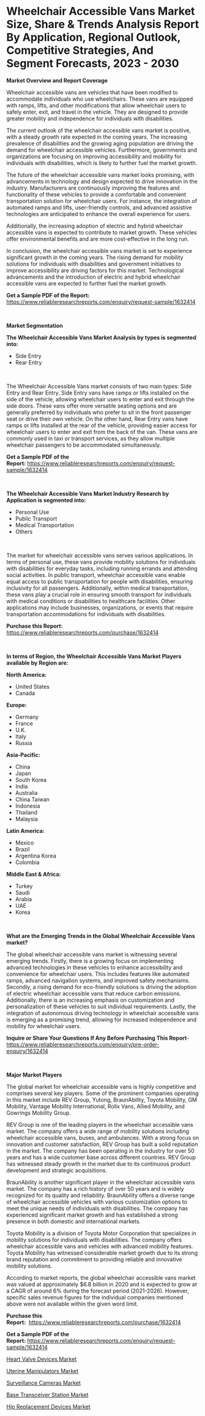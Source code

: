 <p><h1>Wheelchair Accessible Vans Market Size, Share & Trends Analysis Report By Application, Regional Outlook, Competitive Strategies, And Segment Forecasts, 2023 - 2030</h1></p><p><strong>Market Overview and Report Coverage</strong></p>
<p><p>Wheelchair accessible vans are vehicles that have been modified to accommodate individuals who use wheelchairs. These vans are equipped with ramps, lifts, and other modifications that allow wheelchair users to safely enter, exit, and travel in the vehicle. They are designed to provide greater mobility and independence for individuals with disabilities.</p><p>The current outlook of the wheelchair accessible vans market is positive, with a steady growth rate expected in the coming years. The increasing prevalence of disabilities and the growing aging population are driving the demand for wheelchair accessible vehicles. Furthermore, governments and organizations are focusing on improving accessibility and mobility for individuals with disabilities, which is likely to further fuel the market growth.</p><p>The future of the wheelchair accessible vans market looks promising, with advancements in technology and design expected to drive innovation in the industry. Manufacturers are continuously improving the features and functionality of these vehicles to provide a comfortable and convenient transportation solution for wheelchair users. For instance, the integration of automated ramps and lifts, user-friendly controls, and advanced assistive technologies are anticipated to enhance the overall experience for users.</p><p>Additionally, the increasing adoption of electric and hybrid wheelchair accessible vans is expected to contribute to market growth. These vehicles offer environmental benefits and are more cost-effective in the long run.</p><p>In conclusion, the wheelchair accessible vans market is set to experience significant growth in the coming years. The rising demand for mobility solutions for individuals with disabilities and government initiatives to improve accessibility are driving factors for this market. Technological advancements and the introduction of electric and hybrid wheelchair accessible vans are expected to further fuel the market growth.</p></p>
<p><strong>Get a Sample PDF of the Report:</strong> <a href="https://www.reliableresearchreports.com/enquiry/request-sample/1632414">https://www.reliableresearchreports.com/enquiry/request-sample/1632414</a></p>
<p>&nbsp;</p>
<p><strong>Market Segmentation</strong></p>
<p><strong>The Wheelchair Accessible Vans Market Analysis by types is segmented into:</strong></p>
<p><ul><li>Side Entry</li><li>Rear Entry</li></ul></p>
<p>&nbsp;</p>
<p><p>The Wheelchair Accessible Vans market consists of two main types: Side Entry and Rear Entry. Side Entry vans have ramps or lifts installed on the side of the vehicle, allowing wheelchair users to enter and exit through the side doors. These vans offer more versatile seating options and are generally preferred by individuals who prefer to sit in the front passenger seat or drive their own vehicle. On the other hand, Rear Entry vans have ramps or lifts installed at the rear of the vehicle, providing easier access for wheelchair users to enter and exit from the back of the van. These vans are commonly used in taxi or transport services, as they allow multiple wheelchair passengers to be accommodated simultaneously.</p></p>
<p><strong>Get a Sample PDF of the Report:</strong>&nbsp;<a href="https://www.reliableresearchreports.com/enquiry/request-sample/1632414">https://www.reliableresearchreports.com/enquiry/request-sample/1632414</a></p>
<p>&nbsp;</p>
<p><strong>The Wheelchair Accessible Vans Market Industry Research by Application is segmented into:</strong></p>
<p><ul><li>Personal Use</li><li>Public Transport</li><li>Medical Transportation</li><li>Others</li></ul></p>
<p>&nbsp;</p>
<p><p>The market for wheelchair accessible vans serves various applications. In terms of personal use, these vans provide mobility solutions for individuals with disabilities for everyday tasks, including running errands and attending social activities. In public transport, wheelchair accessible vans enable equal access to public transportation for people with disabilities, ensuring inclusivity for all passengers. Additionally, within medical transportation, these vans play a crucial role in ensuring smooth transport for individuals with medical conditions or disabilities to healthcare facilities. Other applications may include businesses, organizations, or events that require transportation accommodations for individuals with disabilities.</p></p>
<p><strong>Purchase this Report:</strong>&nbsp; <a href="https://www.reliableresearchreports.com/purchase/1632414">https://www.reliableresearchreports.com/purchase/1632414</a></p>
<p>&nbsp;</p>
<p><strong>In terms of Region, the Wheelchair Accessible Vans Market Players available by Region are:</strong></p>
<p>
    <p> <strong> North America: </strong>
        <ul>
            <li>United States</li>
            <li>Canada</li>
        </ul>
        </p> 
    <p> <strong> Europe: </strong>
        <ul>
            <li>Germany</li>
            <li>France</li>
            <li>U.K.</li>
            <li>Italy</li>
            <li>Russia</li>
        </ul>
        </p> 
    <p> <strong> Asia-Pacific: </strong>
        <ul>
            <li>China</li>
            <li>Japan</li>
            <li>South Korea</li>
            <li>India</li>
            <li>Australia</li>
            <li>China Taiwan</li>
            <li>Indonesia</li>
            <li>Thailand</li>
            <li>Malaysia</li>
        </ul>
        </p> 
    <p> <strong> Latin America: </strong>
        <ul>
            <li>Mexico</li>
            <li>Brazil</li>
            <li>Argentina Korea</li>
            <li>Colombia</li>
        </ul>
        </p> 
    <p> <strong> Middle East & Africa: </strong>
        <ul>
            <li>Turkey</li>
            <li>Saudi</li>
            <li>Arabia</li>
            <li>UAE</li>
            <li>Korea</li>
        </ul>
    </p>
    </p>
<p>&nbsp;</p>
<p><strong>What are the Emerging Trends in the Global Wheelchair Accessible Vans market?</strong></p>
<p><p>The global wheelchair accessible vans market is witnessing several emerging trends. Firstly, there is a growing focus on implementing advanced technologies in these vehicles to enhance accessibility and convenience for wheelchair users. This includes features like automated ramps, advanced navigation systems, and improved safety mechanisms. Secondly, a rising demand for eco-friendly solutions is driving the adoption of electric wheelchair accessible vans that reduce carbon emissions. Additionally, there is an increasing emphasis on customization and personalization of these vehicles to suit individual requirements. Lastly, the integration of autonomous driving technology in wheelchair accessible vans is emerging as a promising trend, allowing for increased independence and mobility for wheelchair users.</p></p>
<p><strong>Inquire or Share Your Questions If Any Before Purchasing This Report</strong>- <a href="https://www.reliableresearchreports.com/enquiry/pre-order-enquiry/1632414">https://www.reliableresearchreports.com/enquiry/pre-order-enquiry/1632414</a></p>
<p>&nbsp;</p>
<p><strong>Major Market Players</strong></p>
<p><p>The global market for wheelchair accessible vans is highly competitive and comprises several key players. Some of the prominent companies operating in this market include REV Group, Yutong, BraunAbility, Toyota Mobility, GM Mobility, Vantage Mobility International, Rollx Vans, Allied Mobility, and Gowrings Mobility Group.</p><p>REV Group is one of the leading players in the wheelchair accessible vans market. The company offers a wide range of mobility solutions including wheelchair accessible vans, buses, and ambulances. With a strong focus on innovation and customer satisfaction, REV Group has built a solid reputation in the market. The company has been operating in the industry for over 50 years and has a wide customer base across different countries. REV Group has witnessed steady growth in the market due to its continuous product development and strategic acquisitions.</p><p>BraunAbility is another significant player in the wheelchair accessible vans market. The company has a rich history of over 50 years and is widely recognized for its quality and reliability. BraunAbility offers a diverse range of wheelchair accessible vehicles with various customization options to meet the unique needs of individuals with disabilities. The company has experienced significant market growth and has established a strong presence in both domestic and international markets.</p><p>Toyota Mobility is a division of Toyota Motor Corporation that specializes in mobility solutions for individuals with disabilities. The company offers wheelchair accessible vans and vehicles with advanced mobility features. Toyota Mobility has witnessed considerable market growth due to its strong brand reputation and commitment to providing reliable and innovative mobility solutions.</p><p>According to market reports, the global wheelchair accessible vans market was valued at approximately $6.8 billion in 2020 and is expected to grow at a CAGR of around 6% during the forecast period (2021-2026). However, specific sales revenue figures for the individual companies mentioned above were not available within the given word limit.</p></p>
<p><strong>Purchase this Report:</strong>&nbsp;&nbsp;<a href="https://www.reliableresearchreports.com/purchase/1632414">https://www.reliableresearchreports.com/purchase/1632414</a></p>
<p></p>
<p><strong>Get a Sample PDF of the Report:</strong>&nbsp;<a href="https://www.reliableresearchreports.com/enquiry/request-sample/1632414">https://www.reliableresearchreports.com/enquiry/request-sample/1632414</a></p>
<p><p><a href="https://www.linkedin.com/pulse/heart-valve-devices-market-size-2023-2030-global-pbrec/">Heart Valve Devices Market</a></p><p><a href="https://www.linkedin.com/pulse/uterine-manipulators-market-research-report-provides-thorough-lm7hc/">Uterine Manipulators Market</a></p><p><a href="https://medium.com/@leonorhaley2009/surveillance-cameras-market-size-cagr-trends-2024-2030-ad70f80df46a">Surveillance Cameras Market</a></p><p><a href="https://medium.com/@sanjoy753352/analyzing-base-transceiver-station-market-global-industry-perspective-and-forecast-2023-to-2030-41f300aabf73">Base Transceiver Station Market</a></p><p><a href="https://www.linkedin.com/pulse/hip-replacement-devices-market-size-share-amp-trends-analysis-wfhqc/">Hip Replacement Devices Market</a></p></p>